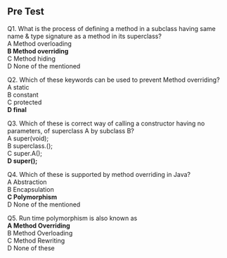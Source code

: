 ## Pre Test

Q1. What is the process of defining a method in a subclass having same name & type signature as a method in its superclass?<br>
A Method overloading<br>
**B Method overriding**<br>
C Method hiding<br>
D None of the mentioned<br>

Q2. Which of these keywords can be used to prevent Method overriding?<br>
A static<br>
B constant<br>
C protected<br>
**D final**<br>

Q3. Which of these is correct way of calling a constructor having no parameters, of superclass A by subclass B?<br>
A super(void);<br>
B superclass.();<br>
C super.A();<br>
**D super();**<br>

Q4. Which of these is supported by method overriding in Java?<br>
A Abstraction<br>
B Encapsulation<br>
**C Polymorphism**<br>
D None of the mentioned<br>

Q5. Run time polymorphism is also known as<br>
**A Method Overriding**<br>
B Method Overloading<br>
C Method Rewriting<br>
D None of these<br>